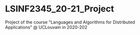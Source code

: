 # LSINF2345_20-21_Project
Project of the course "Languages and Algorithms for Distributed Applications" @ UCLouvain in 2020-202

